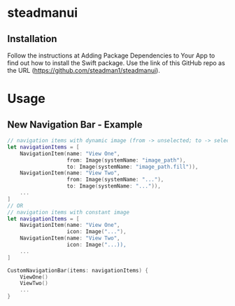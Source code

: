 # steadmanui

## Installation
Follow the instructions at Adding Package Dependencies to Your App to find out how to install the Swift package. Use the link of this GitHub repo as the URL (https://github.com/steadman1/steadmanui).

# Usage

## New Navigation Bar - Example

```swift
// navigation items with dynamic image (from -> unselected; to -> selected)
let navigationItems = [
    NavigationItem(name: "View One",
                   from: Image(systemName: "image_path"),
                   to: Image(systemName: "image_path.fill")),
    NavigationItem(name: "View Two",
                   from: Image(systemName: "..."),
                   to: Image(systemName: "...")),
    ...
]
// OR
// navigation items with constant image
let navigationItems = [
    NavigationItem(name: "View One",
                   icon: Image("..."),
    NavigationItem(name: "View Two",
                   icon: Image("...)),
    ...
]

CustomNavigationBar(items: navigationItems) {
    ViewOne()
    ViewTwo()
    ...
}
```

